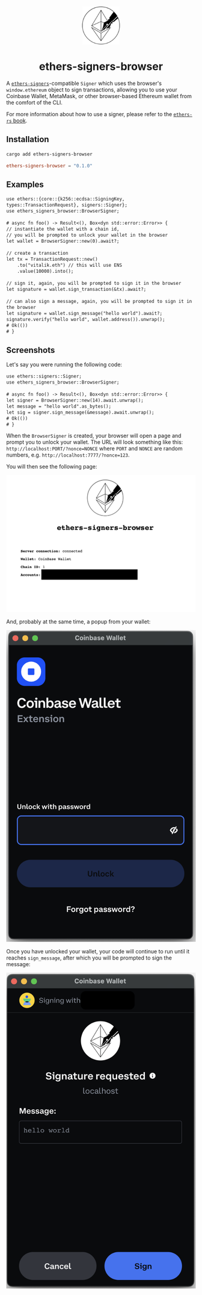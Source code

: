 <p align="center"><img width=100 src="https://raw.githubusercontent.com/LouisBrunner/rs-ethereum-browser-tools/main/packages/ethers-signers-browser-frontend/static/logo.png" /></p>
<h1 align="center">ethers-signers-browser</h1>

A [`ethers-signers`](https://github.com/gakonst/ethers-rs)-compatible `Signer` which uses the browser's `window.ethereum` object to sign transactions, allowing you to use your Coinbase Wallet, MetaMask, or other browser-based Ethereum wallet from the comfort of the CLI.

For more information about how to use a signer, please refer to the [`ethers-rs` book](https://gakonst.com/ethers-rs).

## Installation

```bash
cargo add ethers-signers-browser
```

```toml
ethers-signers-browser = "0.1.0"
```

## Examples

```rust,no_run
use ethers::{core::{k256::ecdsa::SigningKey, types::TransactionRequest}, signers::Signer};
use ethers_signers_browser::BrowserSigner;

# async fn foo() -> Result<(), Box<dyn std::error::Error>> {
// instantiate the wallet with a chain id,
// you will be prompted to unlock your wallet in the browser
let wallet = BrowserSigner::new(0).await?;

// create a transaction
let tx = TransactionRequest::new()
    .to("vitalik.eth") // this will use ENS
    .value(10000).into();

// sign it, again, you will be prompted to sign it in the browser
let signature = wallet.sign_transaction(&tx).await?;

// can also sign a message, again, you will be prompted to sign it in the browser
let signature = wallet.sign_message("hello world").await?;
signature.verify("hello world", wallet.address()).unwrap();
# Ok(())
# }
```

## Screenshots

Let's say you were running the following code:

```rust,no_run
use ethers::signers::Signer;
use ethers_signers_browser::BrowserSigner;

# async fn foo() -> Result<(), Box<dyn std::error::Error>> {
let signer = BrowserSigner::new(14).await.unwrap();
let message = "hello world".as_bytes();
let sig = signer.sign_message(&message).await.unwrap();
# Ok(())
# }
```

When the `BrowserSigner` is created, your browser will open a page and prompt you to unlock your wallet. The URL will look something like this: `http://localhost:PORT/?nonce=NONCE` where `PORT` and `NONCE` are random numbers, e.g. `http://localhost:7777/?nonce=123`.

You will then see the following page:

![Homepage of the signer displaying some metadata](https://raw.githubusercontent.com/LouisBrunner/rs-ethereum-browser-tools/main/packages/ethers-signers-browser/docs/0_homepage.png)

And, probably at the same time, a popup from your wallet:

![CoinBase Wallet popup to unlock your wallet](https://raw.githubusercontent.com/LouisBrunner/rs-ethereum-browser-tools/main/packages/ethers-signers-browser/docs/1_connection.png)

Once you have unlocked your wallet, your code will continue to run until it reaches `sign_message`, after which you will be prompted to sign the message:

![CoinBase Wallet popup to sign the message](https://raw.githubusercontent.com/LouisBrunner/rs-ethereum-browser-tools/main/packages/ethers-signers-browser/docs/2_signing.png)
